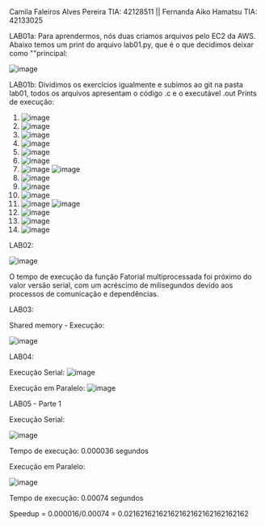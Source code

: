 Camila Faleiros Alves Pereira TIA: 42128511 ||
Fernanda Aiko Hamatsu TIA: 42133025

LAB01a:
Para aprendermos, nós duas criamos arquivos pelo EC2 da AWS. Abaixo temos um print do arquivo lab01.py, que é o que decidimos deixar como ""principal:

![image](https://github.com/camilafaleiros/computacaoparalela/assets/93732809/4e14be16-cb8f-4d03-9fbc-207dc8e544ff)


LAB01b:
Dividimos os exercícios igualmente e subimos ao git na pasta lab01, todos os arquivos apresentam o código .c e o executável .out
Prints de execução:
1. ![image](https://github.com/camilafaleiros/computacaoparalela/assets/82233486/835ebb78-f150-44be-8f95-cb7f5059016d)
2. ![image](https://github.com/camilafaleiros/computacaoparalela/assets/82233486/a10c7546-f3a4-4eec-bcc4-d952c3186fd2)
3. ![image](https://github.com/camilafaleiros/computacaoparalela/assets/82233486/c6eca4c3-4c30-4ad3-ad89-6d633b864913)
4. ![image](https://github.com/camilafaleiros/computacaoparalela/assets/82233486/56a8fc6f-cf9a-4640-90ac-8c61b9e3409f)
5. ![image](https://github.com/camilafaleiros/computacaoparalela/assets/82233486/9b967bd6-5617-4711-abbc-b2c5321b42cc)
6. ![image](https://github.com/camilafaleiros/computacaoparalela/assets/82233486/80cf0e17-d67f-4d35-8db4-87c956d51b7b)
7. ![image](https://github.com/camilafaleiros/computacaoparalela/assets/82233486/67b15b1c-8d70-4407-95ec-13d3f6ac48f0)
   ![image](https://github.com/camilafaleiros/computacaoparalela/assets/82233486/03f7a774-aead-4969-81fc-39ec59a1b6e9)
8. ![image](https://github.com/camilafaleiros/computacaoparalela/assets/82233486/c0040ba9-7d2e-4e44-9bbd-cbbfd3bc02f9)
9. ![image](https://github.com/camilafaleiros/computacaoparalela/assets/82233486/0b3f288d-a6f6-4474-af6f-f828fc561349)
10. ![image](https://github.com/camilafaleiros/computacaoparalela/assets/82233486/619a7fcb-8e67-44ea-b7e6-bfe4ad42b5e0)
11. ![image](https://github.com/camilafaleiros/computacaoparalela/assets/82233486/baebd51f-8de8-4370-bf44-909869b53638)
    ![image](https://github.com/camilafaleiros/computacaoparalela/assets/82233486/a00150d7-a0d9-4935-90cc-97d681f65fdd)
12. ![image](https://github.com/camilafaleiros/computacaoparalela/assets/82233486/e00ac9a5-ca5d-4d98-9cec-4b4f4ded6790)
13. ![image](https://github.com/camilafaleiros/computacaoparalela/assets/82233486/554f3b36-94fe-4731-a251-f642059c2337)
14. ![image](https://github.com/camilafaleiros/computacaoparalela/assets/82233486/a2d81abb-0bc6-49b5-a6aa-4acde2c7554f)


LAB02:

![image](https://github.com/camilafaleiros/computacaoparalela/assets/93732809/ca7cb580-915d-4a3c-9973-ce427029b2e7)

O tempo de execução da função Fatorial multiprocessada foi próximo do valor versão serial, com um acréscimo de milisegundos devido aos processos de comunicação e dependências.


LAB03:

Shared memory - Execução:

![image](https://github.com/camilafaleiros/computacaoparalela/assets/82233486/0d4ae35c-6675-4b93-8c21-8fda1d17d0ee)


LAB04:

Execução Serial:
![image](https://github.com/camilafaleiros/computacaoparalela/assets/82233486/9ba4e1d0-03eb-47cc-a735-642b8b233149)

Execução em Paralelo: 
![image](https://github.com/camilafaleiros/computacaoparalela/assets/82233486/9e6e0e1c-ecae-4031-904e-ac2a07422f7a)


LAB05 - Parte 1

Execução Serial:

![image](https://github.com/camilafaleiros/computacaoparalela/assets/93732809/35d1a39f-2158-4799-ac7f-271e757a8b01)

Tempo de execução: 0.000036 segundos


Execução em Paralelo:

![image](https://github.com/camilafaleiros/computacaoparalela/assets/93732809/fffccbff-aba7-4609-85df-51366b9d8a61)

Tempo de execução: 0.00074 segundos

Speedup = 0.000016/0.00074 = 0.02162162162162162162162162162162


